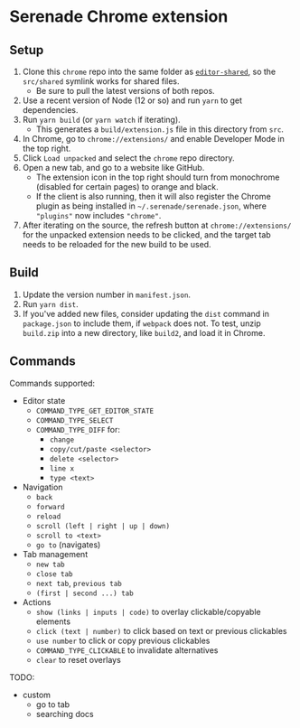 # Serenade Chrome extension

## Setup

1. Clone this `chrome` repo into the same folder as [`editor-shared`](https://github.com/serenadeai/editor-shared), so the `src/shared` symlink works for shared files.
    - Be sure to pull the latest versions of both repos.
2. Use a recent version of Node (12 or so) and run `yarn` to get dependencies.
3. Run `yarn build` (or `yarn watch` if iterating).
    - This generates a `build/extension.js` file in this directory from `src`.
4. In Chrome, go to `chrome://extensions/` and enable Developer Mode in the top right.
5. Click `Load unpacked` and select the `chrome` repo directory.
6. Open a new tab, and go to a website like GitHub.
    - The extension icon in the top right should turn from monochrome (disabled for certain pages) to orange and black.
    - If the client is also running, then it will also register the Chrome plugin as being installed in `~/.serenade/serenade.json`, where `"plugins"` now includes `"chrome"`.
7. After iterating on the source, the refresh button at `chrome://extensions/` for the unpacked extension needs to be clicked, and the target tab needs to be reloaded for the new build to be used.
    
## Build

1. Update the version number in `manifest.json`.
2. Run `yarn dist`.
3. If you've added new files, consider updating the `dist` command in `package.json` to include them, if `webpack` does not. To test, unzip `build.zip` into a new directory, like `build2`, and load it in Chrome.

## Commands

Commands supported:

- Editor state
    - `COMMAND_TYPE_GET_EDITOR_STATE`
    - `COMMAND_TYPE_SELECT`
    - `COMMAND_TYPE_DIFF` for:
      - `change`
      - `copy/cut/paste <selector>`
      - `delete <selector>`
      - `line x`
      - `type <text>`
- Navigation
    - `back`
    - `forward`
    - `reload`
    - `scroll (left | right | up | down)`
    - `scroll to <text>`
    - `go to` (navigates)
- Tab management
    - `new tab`
    - `close tab`
    - `next tab`, `previous tab`
    - `(first | second ...) tab`
- Actions
    - `show (links | inputs | code)` to overlay clickable/copyable elements
    - `click (text | number)` to click based on text or previous clickables
    - `use number` to click or copy previous clickables
    - `COMMAND_TYPE_CLICKABLE` to invalidate alternatives
    - `clear` to reset overlays
    
TODO:
- custom
    - go to tab
    - searching docs
